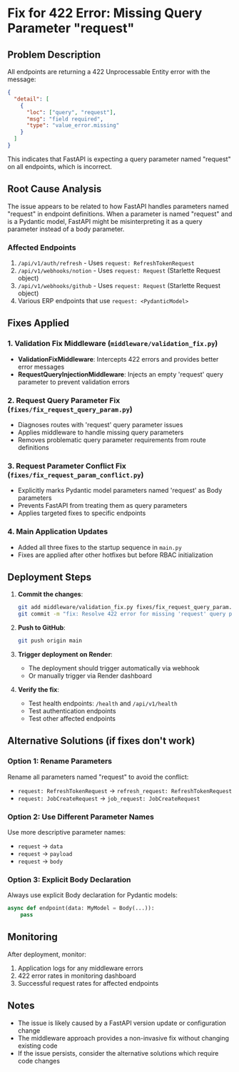# Fix for 422 Error: Missing Query Parameter "request"

## Problem Description
All endpoints are returning a 422 Unprocessable Entity error with the message:
```json
{
  "detail": [
    {
      "loc": ["query", "request"],
      "msg": "field required",
      "type": "value_error.missing"
    }
  ]
}
```

This indicates that FastAPI is expecting a query parameter named "request" on all endpoints, which is incorrect.

## Root Cause Analysis
The issue appears to be related to how FastAPI handles parameters named "request" in endpoint definitions. When a parameter is named "request" and is a Pydantic model, FastAPI might be misinterpreting it as a query parameter instead of a body parameter.

### Affected Endpoints
1. `/api/v1/auth/refresh` - Uses `request: RefreshTokenRequest`
2. `/api/v1/webhooks/notion` - Uses `request: Request` (Starlette Request object)
3. `/api/v1/webhooks/github` - Uses `request: Request` (Starlette Request object)
4. Various ERP endpoints that use `request: <PydanticModel>`

## Fixes Applied

### 1. Validation Fix Middleware (`middleware/validation_fix.py`)
- **ValidationFixMiddleware**: Intercepts 422 errors and provides better error messages
- **RequestQueryInjectionMiddleware**: Injects an empty 'request' query parameter to prevent validation errors

### 2. Request Query Parameter Fix (`fixes/fix_request_query_param.py`)
- Diagnoses routes with 'request' query parameter issues
- Applies middleware to handle missing query parameters
- Removes problematic query parameter requirements from route definitions

### 3. Request Parameter Conflict Fix (`fixes/fix_request_param_conflict.py`)
- Explicitly marks Pydantic model parameters named 'request' as Body parameters
- Prevents FastAPI from treating them as query parameters
- Applies targeted fixes to specific endpoints

### 4. Main Application Updates
- Added all three fixes to the startup sequence in `main.py`
- Fixes are applied after other hotfixes but before RBAC initialization

## Deployment Steps

1. **Commit the changes**:
   ```bash
   git add middleware/validation_fix.py fixes/fix_request_query_param.py fixes/fix_request_param_conflict.py main.py
   git commit -m "fix: Resolve 422 error for missing 'request' query parameter across all endpoints"
   ```

2. **Push to GitHub**:
   ```bash
   git push origin main
   ```

3. **Trigger deployment on Render**:
   - The deployment should trigger automatically via webhook
   - Or manually trigger via Render dashboard

4. **Verify the fix**:
   - Test health endpoints: `/health` and `/api/v1/health`
   - Test authentication endpoints
   - Test other affected endpoints

## Alternative Solutions (if fixes don't work)

### Option 1: Rename Parameters
Rename all parameters named "request" to avoid the conflict:
- `request: RefreshTokenRequest` → `refresh_request: RefreshTokenRequest`
- `request: JobCreateRequest` → `job_request: JobCreateRequest`

### Option 2: Use Different Parameter Names
Use more descriptive parameter names:
- `request` → `data`
- `request` → `payload`
- `request` → `body`

### Option 3: Explicit Body Declaration
Always use explicit Body declaration for Pydantic models:
```python
async def endpoint(data: MyModel = Body(...)):
    pass
```

## Monitoring
After deployment, monitor:
1. Application logs for any middleware errors
2. 422 error rates in monitoring dashboard
3. Successful request rates for affected endpoints

## Notes
- The issue is likely caused by a FastAPI version update or configuration change
- The middleware approach provides a non-invasive fix without changing existing code
- If the issue persists, consider the alternative solutions which require code changes